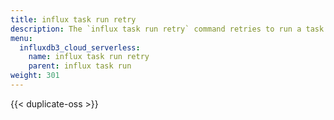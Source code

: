 ```yaml
---
title: influx task run retry
description: The `influx task run retry` command retries to run a task in InfluxDB.
menu:
  influxdb3_cloud_serverless:
    name: influx task run retry
    parent: influx task run
weight: 301
---
```


{{< duplicate-oss >}}
